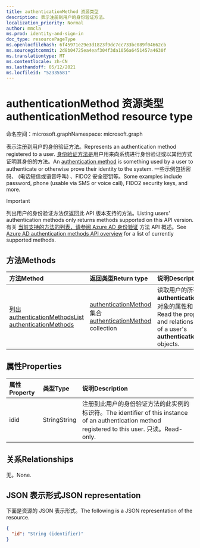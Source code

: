 ```yaml
---
title: authenticationMethod 资源类型
description: 表示注册到用户的身份验证方法。
localization_priority: Normal
author: mmcla
ms.prod: identity-and-sign-in
doc_type: resourcePageType
ms.openlocfilehash: 6f45971e29e3d1823f9dc7cc733bc089f04662cb
ms.sourcegitcommit: 2d8b04725ea4eaf304f3da1056a6451457a4630f
ms.translationtype: MT
ms.contentlocale: zh-CN
ms.lasthandoff: 05/12/2021
ms.locfileid: "52335581"
---
```

# <a name="authenticationmethod-resource-type"></a><span data-ttu-id="0e14b-103">authenticationMethod 资源类型</span><span class="sxs-lookup"><span data-stu-id="0e14b-103">authenticationMethod resource type</span></span>

<span data-ttu-id="0e14b-104">命名空间：microsoft.graph</span><span class="sxs-lookup"><span data-stu-id="0e14b-104">Namespace: microsoft.graph</span></span>

<span data-ttu-id="0e14b-105">表示注册到用户的身份验证方法。</span><span class="sxs-lookup"><span data-stu-id="0e14b-105">Represents an authentication method registered to a user.</span></span> <span data-ttu-id="0e14b-106">[身份验证方法是](/azure/active-directory/authentication/concept-authentication-methods)用户用来向系统进行身份验证或以其他方式证明其身份的方法。</span><span class="sxs-lookup"><span data-stu-id="0e14b-106">An [authentication method](/azure/active-directory/authentication/concept-authentication-methods) is something used by a user to authenticate or otherwise prove their identity to the system.</span></span> <span data-ttu-id="0e14b-107">一些示例包括密码、 (电话短信或语音呼叫) 、FIDO2 安全密钥等。</span><span class="sxs-lookup"><span data-stu-id="0e14b-107">Some examples include password, phone (usable via SMS or voice call), FIDO2 security keys, and more.</span></span>

> [!IMPORTANT]
> <span data-ttu-id="0e14b-108">列出用户的身份验证方法仅返回此 API 版本支持的方法。</span><span class="sxs-lookup"><span data-stu-id="0e14b-108">Listing users' authentication methods only returns methods supported on this API version.</span></span> <span data-ttu-id="0e14b-109">有关 [当前支持的方法的列表，请参阅 Azure AD 身份验证](authenticationmethods-overview.md) 方法 API 概述。</span><span class="sxs-lookup"><span data-stu-id="0e14b-109">See [Azure AD authentication methods API overview](authenticationmethods-overview.md) for a list of currently supported methods.</span></span>

## <a name="methods"></a><span data-ttu-id="0e14b-110">方法</span><span class="sxs-lookup"><span data-stu-id="0e14b-110">Methods</span></span>

| <span data-ttu-id="0e14b-111">方法</span><span class="sxs-lookup"><span data-stu-id="0e14b-111">Method</span></span>       | <span data-ttu-id="0e14b-112">返回类型</span><span class="sxs-lookup"><span data-stu-id="0e14b-112">Return type</span></span> | <span data-ttu-id="0e14b-113">说明</span><span class="sxs-lookup"><span data-stu-id="0e14b-113">Description</span></span> |
|:-------------|:------------|:------------|
| [<span data-ttu-id="0e14b-114">列出 authenticationMethods</span><span class="sxs-lookup"><span data-stu-id="0e14b-114">List authenticationMethods</span></span>](../api/authentication-list-methods.md) | <span data-ttu-id="0e14b-115">[authenticationMethod](authenticationmethod.md) 集合</span><span class="sxs-lookup"><span data-stu-id="0e14b-115">[authenticationMethod](authenticationmethod.md) collection</span></span> | <span data-ttu-id="0e14b-116">读取用户的所有 **authenticationMethod** 对象的属性和关系。</span><span class="sxs-lookup"><span data-stu-id="0e14b-116">Read the properties and relationships of all of a user's **authenticationMethod** objects.</span></span> |

## <a name="properties"></a><span data-ttu-id="0e14b-117">属性</span><span class="sxs-lookup"><span data-stu-id="0e14b-117">Properties</span></span>

| <span data-ttu-id="0e14b-118">属性</span><span class="sxs-lookup"><span data-stu-id="0e14b-118">Property</span></span>     | <span data-ttu-id="0e14b-119">类型</span><span class="sxs-lookup"><span data-stu-id="0e14b-119">Type</span></span>        | <span data-ttu-id="0e14b-120">说明</span><span class="sxs-lookup"><span data-stu-id="0e14b-120">Description</span></span> |
|:-------------|:------------|:------------|
|<span data-ttu-id="0e14b-121">id</span><span class="sxs-lookup"><span data-stu-id="0e14b-121">id</span></span>|<span data-ttu-id="0e14b-122">String</span><span class="sxs-lookup"><span data-stu-id="0e14b-122">String</span></span>| <span data-ttu-id="0e14b-123">注册到此用户的身份验证方法的此实例的标识符。</span><span class="sxs-lookup"><span data-stu-id="0e14b-123">The identifier of this instance of an authentication method registered to this user.</span></span> <span data-ttu-id="0e14b-124">只读。</span><span class="sxs-lookup"><span data-stu-id="0e14b-124">Read-only.</span></span> |

## <a name="relationships"></a><span data-ttu-id="0e14b-125">关系</span><span class="sxs-lookup"><span data-stu-id="0e14b-125">Relationships</span></span>

<span data-ttu-id="0e14b-126">无。</span><span class="sxs-lookup"><span data-stu-id="0e14b-126">None.</span></span>

## <a name="json-representation"></a><span data-ttu-id="0e14b-127">JSON 表示形式</span><span class="sxs-lookup"><span data-stu-id="0e14b-127">JSON representation</span></span>

<span data-ttu-id="0e14b-128">下面是资源的 JSON 表示形式。</span><span class="sxs-lookup"><span data-stu-id="0e14b-128">The following is a JSON representation of the resource.</span></span>

<!-- {
  "blockType": "resource",
  "optionalProperties": [

  ],
  "@odata.type": "microsoft.graph.authenticationMethod",
  "keyProperty": "id"
}-->

```json
{
  "id": "String (identifier)"
}
```

<!-- uuid: 16cd6b66-4b1a-43a1-adaf-3a886856ed98
2019-02-04 14:57:30 UTC -->
<!-- {
  "type": "#page.annotation",
  "description": "authenticationMethod resource",
  "keywords": "",
  "section": "documentation",
  "tocPath": ""
}-->